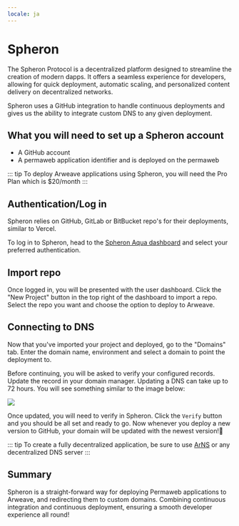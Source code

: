 ```yaml
---
locale: ja
---
```

# Spheron

The Spheron Protocol is a decentralized platform designed to streamline the creation of modern dapps. It offers a seamless experience for developers, allowing for quick deployment, automatic scaling, and personalized content delivery on decentralized networks.

Spheron uses a GitHub integration to handle continuous deployments and gives us the ability to integrate custom DNS to any given deployment.

## What you will need to set up a Spheron account

* A GitHub account
* A permaweb application identifier and is deployed on the permaweb

::: tip
To deploy Arweave applications using Spheron, you will need the Pro Plan which is $20/month
:::

## Authentication/Log in

Spheron relies on GitHub, GitLab or BitBucket repo's for their deployments, similar to Vercel. 

To log in to Spheron, head to the [Spheron Aqua dashboard](https://app.spheron.network/) and select your preferred authentication.

## Import repo

Once logged in, you will be presented with the user dashboard. Click the "New Project" button in the top right of the dashboard to import a repo. Select the repo you want and choose the option to deploy to Arweave. 

## Connecting to DNS

Now that you've imported your project and deployed, go to the "Domains" tab. Enter the domain name, environment and select a domain to point the deployment to. 

Before continuing, you will be asked to verify your configured records. Update the record in your domain manager. Updating a DNS can take up to 72 hours. You will see something similar to the image below:

<img src="https://arweave.net/8BNk8spFayPCdCHx1XrsoMtMdX1-qsDYAORPJ8BNZ3Y" />

Once updated, you will need to verify in Spheron. Click the `Verify` button and you should be all set and ready to go. Now whenever you deploy a new version to GitHub, your domain will be updated with the newest version!🎉


::: tip
To create a fully decentralized application, be sure to use [ArNS](https://ar.io/arns) or any decentralized DNS server 
:::
## Summary

Spheron is a straight-forward way for deploying Permaweb applications to Arweave, and redirecting them to custom domains. Combining continuous integration and continuous deployment, ensuring a smooth developer experience all round!


